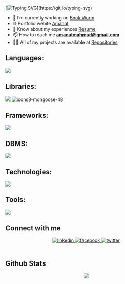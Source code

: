 <!--<h1 align="center">Hi 👋, I'm Amanat Ullah Mahmud</h1>
<h3 align="center">A passionate Front-end web developer from Bangladesh</h3> -->
[![Typing SVG](https://readme-typing-svg.demolab.com?font=Fira+Code&size=28&pause=1000&color=79FF97&width=520&lines=Hi+%F0%9F%91%8B%2C+I'm+Amanat+Ullah+Mahmud.;Creative+Front-end+developer.)](https://git.io/typing-svg)

- 🔭 I’m currently working on [Book Worm](https://book-worm-65870.web.app/)
- 🌐 Portfolio webite [Amanat](https://amanatmahmud.com)
- 📄 Know about my experiences [Resume](https://tinyurl.com/3vzp7mdt)
- 📫 How to reach me **amanatmahmud@gmail.com**
- 👨‍💻 All of my projects are available at [Repositories](https://github.com/amanat-mahmud?tab=repositories)


<!-- <h3 align="left">Front End:</h3> -->
<!-- ## Front End:
<p align="left">
    <a href="https://skillicons.dev">
    <img src="https://skillicons.dev/icons?i=html,css,bootstrap,tailwind,sass,js,react" />
  </a><p>
     
## Back End:
<p align="left">
    <a href="https://skillicons.dev">
    <img src="https://skillicons.dev/icons?i=nodejs,express,mongodb" />
  </a>
</p>

## Languages:
<p align="left">
    <a href="https://skillicons.dev">
    <img src="https://skillicons.dev/icons?i=c,cpp,java,mysql,python" />
  </a>
</p>

## Tools:

<p align="left">
        <a href="https://skillicons.dev">
    <img src="https://skillicons.dev/icons?i=github,firebase,linux,ai,ps,figma,xd" />
  </a>
</p> -->

## Languages:
<p align="left">
    <a href="https://skillicons.dev">
        <img src="https://skillicons.dev/icons?i=c,cpp,python,java,js,ts" />
    </a>
</p>
        
## Libraries:

<p align="left">
    <a href="https://skillicons.dev">
        <img src="https://skillicons.dev/icons?i=react" />
    </a>
     <img src="https://i.ibb.co/nzNmYQS/icons8-mongoose-48.png" alt="icons8-mongoose-48" border="0">
<!--     <img alt="mongoose-logo" width="48px"  src="https://github.com/amanat-mahmud/amanat-mahmud/assets/107941342/0cf86d05-8439-461c-af70-95927259185e"> -->
<!--     <img width="88px"  src="https://github.com/amanat-mahmud/amanat-mahmud/assets/107941342/b798cdbf-68da-4ec5-8e0a-851c25969bab"> -->

</p>
    
 ## Frameworks:
 
 <p align="left">
    <a href="https://skillicons.dev">
        <img src="https://skillicons.dev/icons?i=bootstrap,tailwind,express"/>
    </a>
</p>
   
 ## DBMS:
 
<p align="left">
        <a href="https://skillicons.dev">
            <img src="https://skillicons.dev/icons?i=mysql,mongodb"/>
        </a>
    </p>
        
## Technologies:

<p align="left">
    <a href="https://skillicons.dev">
        <img src="https://skillicons.dev/icons?i=html,css,sass,nodejs,linux"/>
    </a>
</p>
        
## Tools:

<p align="left">
    <a href="https://skillicons.dev">
        <img src="https://skillicons.dev/icons?i=github,netlify,vercel,firebase,ai,ps,figma,xd"/>
    </a>
</p>

## Connect with me  
<div align="center">
    <a href="https://linkedin.com/in/amanat-mahmud" target="_blank">
<img src=https://img.shields.io/badge/LinkedIn-0077B5?style=for-the-badge&logo=linkedin&logoColor=white alt=linkedin style="margin-bottom: 5px;" />
</a> 
<a href="https://www.facebook.com/profile.php?id=100009255360840&mibextid=ZbWKwL" target="_blank">
<img src=https://img.shields.io/badge/Facebook-1877F2?style=for-the-badge&logo=facebook&logoColor=white alt=facebook style="margin-bottom: 5px;" />
</a> 
    <a href="https://twitter.com/amanat_mahmud" target="_blank">
<img src=https://img.shields.io/badge/Twitter-1DA1F2?style=for-the-badge&logo=twitter&logoColor=white alt=twitter style="margin-bottom: 5px;" />
</a>
    
</div>  
  

<br/>  


## Github Stats  
<div align="center">
<img src="https://github-readme-stats.vercel.app/api?username=amanat-mahmud&show_icons=true&count_private=true&hide_border=false&theme=dark" align="center"/>
</div>  

<!-- ## Most Used Languages  
<div align="center">
<img src="https://github-readme-stats.vercel.app/api/top-langs/?username=CharalambosIoannou&theme=dark" align="center"/>
</div>   -->
